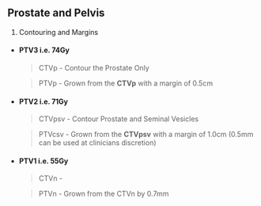 ## Prostate and Pelvis

1. Contouring and Margins

* #### **PTV3** i.e. 74Gy
  > CTVp - Contour the Prostate Only
  
  > PTVp - Grown from the **CTVp** with a margin of 0.5cm

* #### **PTV2** i.e. 71Gy
  > CTVpsv - Contour Prostate and Seminal Vesicles
  
  > PTVcsv - Grown from the **CTVpsv** with a margin of 1.0cm (0.5mm can be used at clinicians discretion)

* #### **PTV1** i.e. 55Gy
  > CTVn -
  
  > PTVn - Grown from the CTVn by 0.7mm
